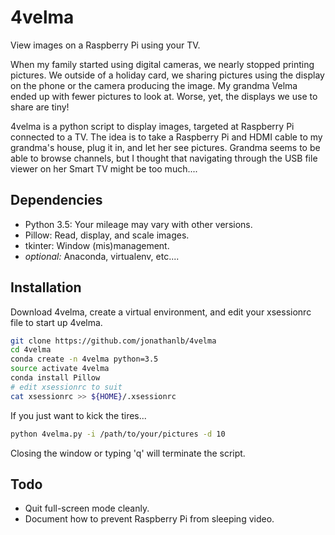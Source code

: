 # 4velma
View images on a Raspberry Pi using your TV.

When my family started using digital cameras, we nearly stopped printing pictures. We outside of a holiday card, we sharing pictures using the display on the phone or the camera producing the image. My grandma Velma ended up with fewer pictures to look at.  Worse, yet, the displays we use to share are tiny!

4velma is a python script to display images, targeted at Raspberry Pi connected to a TV.  The idea is to take a Raspberry Pi and HDMI cable to my grandma's house, plug it in, and let her see pictures.  Grandma seems to be able to browse channels, but I thought that navigating through the USB file viewer on her Smart TV might be too much....

## Dependencies
- Python 3.5:  Your mileage may vary with other versions.
- Pillow:  Read, display, and scale images.
- tkinter: Window (mis)management.
- *optional:* Anaconda, virtualenv, etc....

## Installation
Download 4velma, create a virtual environment, and edit your xsessionrc file to start up 4velma.

```sh
git clone https://github.com/jonathanlb/4velma
cd 4velma
conda create -n 4velma python=3.5
source activate 4velma
conda install Pillow
# edit xsessionrc to suit
cat xsessionrc >> ${HOME}/.xsessionrc
```

If you just want to kick the tires...

```sh
python 4velma.py -i /path/to/your/pictures -d 10
```

Closing the window or typing 'q' will terminate the script.

## Todo
- Quit full-screen mode cleanly.
- Document how to prevent Raspberry Pi from sleeping video.

